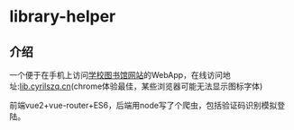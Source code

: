 # library-helper

## 介绍
一个便于在手机上访问[学校图书馆网站](http://huiwen.ujs.edu.cn:8080/opac/search.php)的WebApp，在线访问地址:[lib.cyrilszq.cn](http://lib.cyrilszq.cn)(chrome体验最佳，某些浏览器可能无法显示图标字体)

前端vue2+vue-router+ES6，后端用node写了个爬虫，包括验证码识别模拟登陆。

